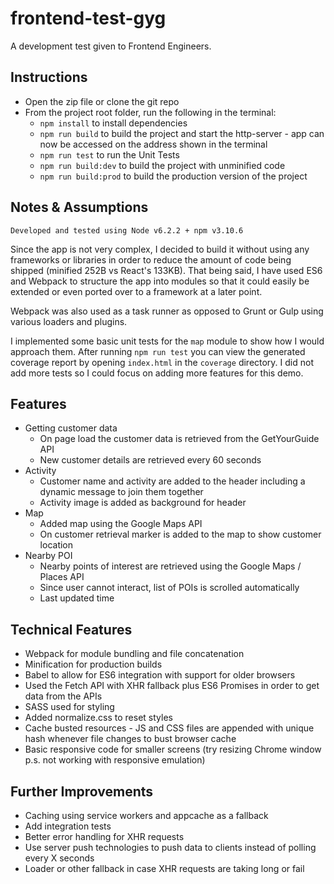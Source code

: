 # frontend-test-gyg
A development test given to Frontend Engineers.

## Instructions
- Open the zip file or clone the git repo
- From the project root folder, run the following in the terminal:
	- `npm install` to install dependencies
	- `npm run build` to build the project and start the http-server - app can now be accessed on the address shown in the terminal
	- `npm run test` to run the Unit Tests
	- `npm run build:dev` to build the project with unminified code
	- `npm run build:prod` to build the production version of the project

## Notes & Assumptions
`Developed and tested using Node v6.2.2 + npm v3.10.6`

Since the app is not very complex, I decided to build it without using any frameworks or libraries
in order to reduce the amount of code being shipped (minified 252B vs React's 133KB).
That being said, I have used ES6 and Webpack to structure the app into modules so that it
could easily be extended or even ported over to a framework at a later point.

Webpack was also used as a task runner as opposed to Grunt or Gulp using various loaders and plugins.

I implemented some basic unit tests for the `map` module to show how I would approach them.
After running `npm run test` you can view the generated coverage report by opening `index.html`
in the `coverage` directory. I did not add more tests so I could focus on adding more features for this demo.

## Features
* Getting customer data
	* On page load the customer data is retrieved from the GetYourGuide API
	* New customer details are retrieved every 60 seconds
* Activity
	* Customer name and activity are added to the header including a dynamic message to join them together
	* Activity image is added as background for header
* Map
	* Added map using the Google Maps API
	* On customer retrieval marker is added to the map to show customer location
* Nearby POI
	* Nearby points of interest are retrieved using the Google Maps / Places API
	* Since user cannot interact, list of POIs is scrolled automatically
	* Last updated time

## Technical Features
* Webpack for module bundling and file concatenation
* Minification for production builds
* Babel to allow for ES6 integration with support for older browsers
* Used the Fetch API with XHR fallback plus ES6 Promises in order to get data from the APIs
* SASS used for styling
* Added normalize.css to reset styles
* Cache busted resources - JS and CSS files are appended with unique hash whenever file changes to bust browser cache
* Basic responsive code for smaller screens (try resizing Chrome window p.s. not working with responsive emulation)

## Further Improvements
* Caching using service workers and appcache as a fallback
* Add integration tests
* Better error handling for XHR requests
* Use server push technologies to push data to clients instead of polling every X seconds
* Loader or other fallback in case XHR requests are taking long or fail


